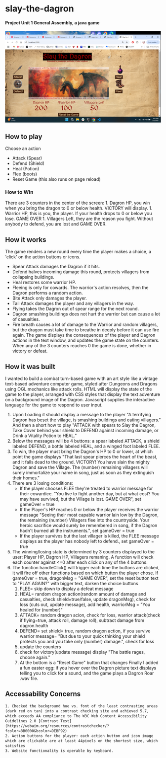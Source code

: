 # slay-the-dagron
#### Project Unit 1 General Assembly, a java game
![screenshot](/img/slay-the-dagron-deployment1.png "Screenshot of game on local host")
## How to play
Choose an action
* Attack (Spear)
* Defend (Shield)
* Heal (Potion)
* Flee (boots)
* Reset Game (this also runs on page reload)
### How to Win
There are 3 counters in the center of the screen:
    1. Dagron HP, you win when you bring the dragon to 0 or below health. VICTORY will display.
    1. Warrior HP, this is you, the player.  If your health drops to 0 or below you lose. GAME OVER
    1. Villagers Left, they are the reason you fight.  Without anybody to defend, you are lost and GAME OVER.

## How it works
The game renders a new round every time the player makes a choice, a 'click' on the action buttons or icons.
* Spear Attack damages the Dagron if it hits.
* Defend halves incoming damage this round, protects villagers from collapsing buildings.
* Heal restores some warrior HP.
* Fleeing is only for cowards.
The warrior's action resolves, then the Dagron performs a random action.
* Bite Attack only damages the player.
* Tail Attack damages the player and any villagers in the way.
* Flying takes the Dagron out of spear range for the next round.
* Dagron smashing buildings does not hurt the warrior but can cause a lot of casualties.
* Fire breath causes a lot of damage to the Warrior and random villagers, but the dragon must take time to breathe in deeply before it can use fire again.
The game displays the consequences of the player and Dagron actions in the text window, and updates the game state on the counters.  When any of the 3 counters reaches 0 the game is done, whether in victory or defeat.

## How it was built
I wanted to build a combat turn-based game with an art style like a vintage text-based adventure computer game, styled after Dungeons and Dragons using OGL mechanics like attack rolls.
HTML will display the state of the game to the player, arranged with CSS styles that display the text adventure on a background image of the Dagron.
Javascript supplies the interactive language for the game to respond to user input.
1. Upon Loading it should display a message to the player "A terrifying Dagron has beset the village, is smashing buildings and eating villagers."
And then a short how to play "ATTACK with spears to Slay the Dagron, Take Cover behind your shield to DEFEND against incoming damage, or Drink a Vitality Potion to HEAL."
2. Below the messages will be 4 buttons: a spear labeled ATTACK, a shield labeled DEFEND, a bottle labeled HEAL, and a winged foot labeled FLEE.
3. To win, the player must bring the Dagron's HP to 0 or lower, at which point the game displays "That last spear pierces the heart of the beast, and it falls dead to the ground. VICTORY! You have slain the mighty Dagron and save the Village.  The (number) remaining villagers will surely immortalize your name in song, just as soon as they extinguish their homes."
4. There are 3 losing conditions: 
    + If the player chooses FLEE they're treated to warrior message for their cowardice.  "You live to fight another day, but at what cost?  You may have survived, but the Village is lost.
    GAME OVER", set gameOver = true
    + If the Player's HP reaches 0 or below the player receives the warrior message "Seeing their most capable warrior lain low by the Dagron, the remaining (number) Villagers flee into the countryside.  Your heroic sacrifice would surely be remembered in song, if the Dagron hadn't burned all the instruments.", set gameOver = true
    + If the player survives but the last villager is killed, the FLEE message displays as the player has nobody left to defend., set gameOver = true
5. The winning/losing state is determined by 3 counters displayed to the user: Player HP, Dagron HP, Villagers remaning. A function will check each counter against <=0 after each click on any of the 4 buttons.
6. The function handleClick() will trigger each time the buttons are clicked,
it will fire off other functions based on which button the player chose.  If gameOver = true, dragonMsg = "GAME OVER", set the reset button text to "PLAY AGAIN?" with bigger text, darken the choice buttons
    1. FLEE= skip down to display a defeat message
    2. HEAL= random dragon action(random amount of damage and casualties, check shield=true/false, update dragonMsg), check for loss (cuts out, update message), add health, warriorMsg = "You healed for (number)"
    3. ATTACK= random dragon acion, check for loss, warrior attack(check if flying=true, attack roll, damage roll), subtract damage from dagron.health
    4. DEFEND= set shield= true, random dragon action, if you survive warrior message= "But due to your quick thinking your shield protects you and you take only (number) damage.", check for loss
    5. update the counters
    6. check for victory(update message)
        display "The battle rages, choose again."
    7. At the bottom is a "Reset Game" button that changes
Finally I added a fun easter egg: if you hover over the Dagron picture text displays telling you to click for a sound, and the game plays a Dagron Roar .wav file.
## Accessability Concerns
    1. Checked the background hue vs. font of the least contrasting areas (dark red on tan) into a contrast checking site and achieved 5.7, which exceeds AA compliance to The W3C Web Content Accessibility Guidelines 2.0 [Contrast Test](https://webaim.org/resources/contrastchecker/?fcolor=8B0000&bcolor=DEBF92)
    2. Action buttons for the player: each action button and icon image which are clickable are at least 44pixels on the shortest size, which satisfies
    3. Website functionality is operable by keyboard.

